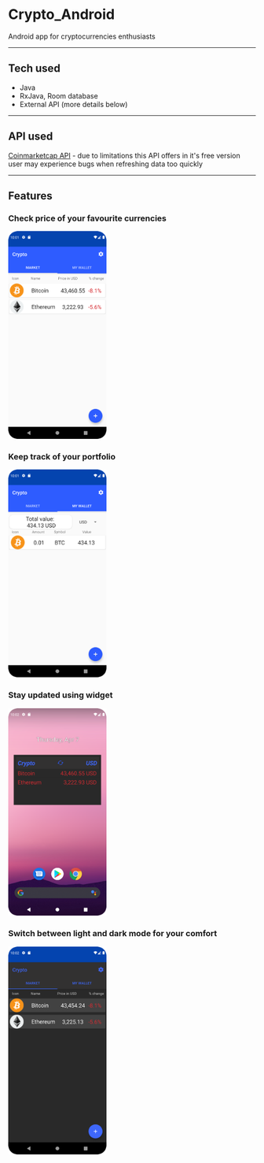 # Crypto_Android
Android app for cryptocurrencies enthusiasts

---

## Tech used
- Java
- RxJava, Room database
- External API (more details below)

---

## API used 
[Coinmarketcap API](https://coinmarketcap.com/api/) - due to limitations this API offers in it's free version user may experience bugs when refreshing data too quickly

---

## Features

### Check price of your favourite currencies

<img src="screenshots/main_screen.png" alt="drawing" width="200"/>

### Keep track of your portfolio

<img src="screenshots/portfolio.png" alt="drawing" width="200"/>

### Stay updated using widget

<img src="screenshots/widget.png" alt="drawing" width="200"/>

### Switch between light and dark mode for your comfort

<img src="screenshots/dark_mode.png" alt="drawing" width="200"/>

